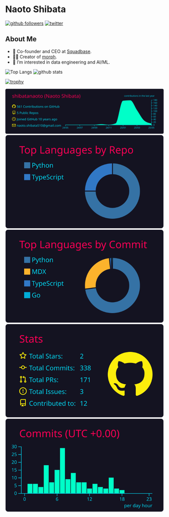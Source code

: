 # Naoto Shibata

[![github followers](https://img.shields.io/github/followers/shibatanaoto?style=social)](https://github.com/shibatanaoto)
[![twitter](https://img.shields.io/twitter/follow/sbtqueue?style=social)](https://twitter.com/sbtqueue)

## About Me

- 🔭 Co-founder and CEO at [Squadbase](https://squadbase.dev/).
- 👨‍💻 Creator of [morph](https://github.com/morph-data/morph).
- 🌱 I’m interested in data engineering and AI/ML.

<p align="left"> 
  <img alt="Top Langs" height="150px" src="https://github-readme-stats.vercel.app/api/top-langs/?username=shibatanaoto&layout=compact&count_private=true&show_icons=true&theme=onedark" />
  <img alt="github stats" height="150px" src="https://github-readme-stats.vercel.app/api?username=shibatanaoto&count_private=true&show_icons=true&show_icons=true&theme=onedark" />
</p>

[![trophy](https://github-profile-trophy.vercel.app/?username=shibatanaoto&theme=onedark&column=7)](https://github.com/ryo-ma/github-profile-trophy)

[![](https://raw.githubusercontent.com/shibatanaoto/shibatanaoto/main/profile-summary-card-output/2077/0-profile-details.svg)](https://github.com/vn7n24fzkq/github-profile-summary-cards)
[![](https://raw.githubusercontent.com/shibatanaoto/shibatanaoto/main/profile-summary-card-output/2077/1-repos-per-language.svg)](https://github.com/vn7n24fzkq/github-profile-summary-cards) [![](https://raw.githubusercontent.com/shibatanaoto/shibatanaoto/main/profile-summary-card-output/2077/2-most-commit-language.svg)](https://github.com/vn7n24fzkq/github-profile-summary-cards)
[![](https://raw.githubusercontent.com/shibatanaoto/shibatanaoto/main/profile-summary-card-output/2077/3-stats.svg)](https://github.com/vn7n24fzkq/github-profile-summary-cards) [![](https://raw.githubusercontent.com/shibatanaoto/shibatanaoto/main/profile-summary-card-output/2077/4-productive-time.svg)](https://github.com/vn7n24fzkq/github-profile-summary-cards)
